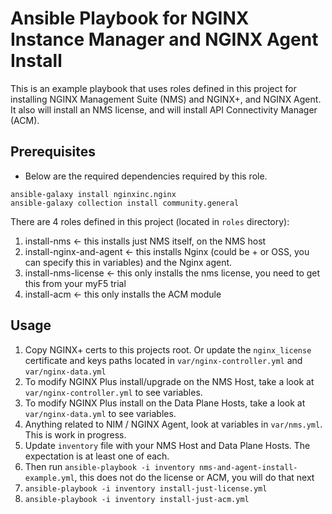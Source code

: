 # Ansible Playbook for NGINX Instance Manager and NGINX Agent Install

This is an example playbook that uses roles defined in this project for installing NGINX Management Suite (NMS) and NGINX+, and NGINX Agent. It also will install an NMS license, and will install API Connectivity Manager (ACM).

## Prerequisites

- Below are the required dependencies required by this role.
```shell
ansible-galaxy install nginxinc.nginx
ansible-galaxy collection install community.general
```

There are 4 roles defined in this project (located in `roles` directory):

1. install-nms <- this installs just NMS itself, on the NMS host
2. install-nginx-and-agent <- this installs Nginx (could be + or OSS, you can specify this in variables) and the Nginx agent.
3. install-nms-license <- this only installs the nms license, you need to get this from your myF5 trial
4. install-acm <- this only installs the ACM module


## Usage

1. Copy NGINX+ certs to this projects root. Or update the `nginx_license` certificate and keys paths located in `var/nginx-controller.yml` and `var/nginx-data.yml`
2. To modify NGINX Plus install/upgrade on the NMS Host, take a look at `var/nginx-controller.yml` to see variables.
3. To modify NGINX Plus install on the Data Plane Hosts, take a look at `var/nginx-data.yml` to see variables.
4. Anything related to NIM / NGINX Agent, look at variables in `var/nms.yml`. This is work in progress.
5. Update `inventory` file with your NMS Host and Data Plane Hosts. The expectation is at least one of each.
6. Then run `ansible-playbook -i inventory nms-and-agent-install-example.yml`, this does not do the license or ACM, you will do that next
7. `ansible-playbook -i inventory install-just-license.yml`
8. `ansible-playbook -i inventory install-just-acm.yml`
 
